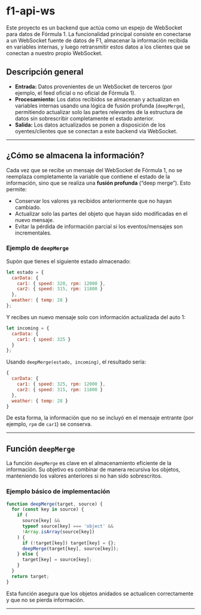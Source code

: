# f1-api-ws

Este proyecto es un backend que actúa como un espejo de WebSocket para datos de Fórmula 1. La funcionalidad principal consiste en conectarse a un WebSocket fuente de datos de F1, almacenar la información recibida en variables internas, y luego retransmitir estos datos a los clientes que se conectan a nuestro propio WebSocket.

## Descripción general

- **Entrada:** Datos provenientes de un WebSocket de terceros (por ejemplo, el feed oficial o no oficial de Fórmula 1).
- **Procesamiento:** Los datos recibidos se almacenan y actualizan en variables internas usando una lógica de fusión profunda (`deepMerge`), permitiendo actualizar solo las partes relevantes de la estructura de datos sin sobrescribir completamente el estado anterior.
- **Salida:** Los datos actualizados se ponen a disposición de los oyentes/clientes que se conectan a este backend vía WebSocket.

---

## ¿Cómo se almacena la información?

Cada vez que se recibe un mensaje del WebSocket de Fórmula 1, no se reemplaza completamente la variable que contiene el estado de la información, sino que se realiza una **fusión profunda** (“deep merge”). Esto permite:

- Conservar los valores ya recibidos anteriormente que no hayan cambiado.
- Actualizar solo las partes del objeto que hayan sido modificadas en el nuevo mensaje.
- Evitar la pérdida de información parcial si los eventos/mensajes son incrementales.

### Ejemplo de `deepMerge`

Supón que tienes el siguiente estado almacenado:

```js
let estado = {
  carData: {
    car1: { speed: 320, rpm: 12000 },
    car2: { speed: 315, rpm: 11800 }
  },
  weather: { temp: 28 }
};
```

Y recibes un nuevo mensaje solo con información actualizada del auto 1:

```js
let incoming = {
  carData: {
    car1: { speed: 325 }
  }
};
```

Usando `deepMerge(estado, incoming)`, el resultado sería:

```js
{
  carData: {
    car1: { speed: 325, rpm: 12000 },
    car2: { speed: 315, rpm: 11800 }
  },
  weather: { temp: 28 }
}
```

De esta forma, la información que no se incluyó en el mensaje entrante (por ejemplo, `rpm` de `car1`) se conserva.

---

## Función `deepMerge`

La función `deepMerge` es clave en el almacenamiento eficiente de la información. Su objetivo es combinar de manera recursiva los objetos, manteniendo los valores anteriores si no han sido sobrescritos.

### Ejemplo básico de implementación

```js
function deepMerge(target, source) {
  for (const key in source) {
    if (
      source[key] &&
      typeof source[key] === 'object' &&
      !Array.isArray(source[key])
    ) {
      if (!target[key]) target[key] = {};
      deepMerge(target[key], source[key]);
    } else {
      target[key] = source[key];
    }
  }
  return target;
}
```

Esta función asegura que los objetos anidados se actualicen correctamente y que no se pierda información.

---
